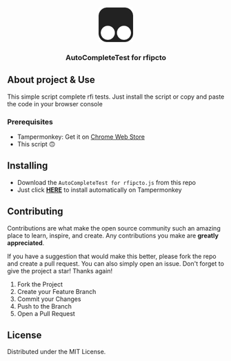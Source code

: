 
<!-- PROJECT LOGO -->
<br />
<div align="center">
  <a href="https://github.com/Daivy03/moodle-afk-tampermonkey-script">
    <img src="img/Tampermonkey_logo.png" alt="Logo" width="80" height="80">
  </a>

  <h3 align="center">	
AutoCompleteTest for rfipcto</h3>
<div align="left">
  
<!-- GETTING STARTED -->
## About project & Use

This simple script complete rfi tests. Just install the script or copy and paste the code in your browser console

### Prerequisites

* Tampermonkey: Get it on <a href="https://chrome.google.com/webstore/detail/tampermonkey/dhdgffkkebhmkfjojejmpbldmpobfkfo">Chrome Web Store</a>
* This script 🙃
  
## Installing
* Download the ```AutoCompleteTest for rfipcto.js``` from this repo
* Just click <b><a href="https://github.com/Daivy03/moodle-afk-tampermonkey-script/raw/master/E-learning%20Moodle%20AFK.user.js">HERE</a></b> to install automatically on Tampermonkey
  
  
<!-- CONTRIBUTING -->
## Contributing

Contributions are what make the open source community such an amazing place to learn, inspire, and create. Any contributions you make are **greatly appreciated**.

If you have a suggestion that would make this better, please fork the repo and create a pull request. You can also simply open an issue.
Don't forget to give the project a star! Thanks again!

1. Fork the Project
2. Create your Feature Branch
3. Commit your Changes 
4. Push to the Branch
5. Open a Pull Request

<!-- LICENSE -->
## License

Distributed under the MIT License.
